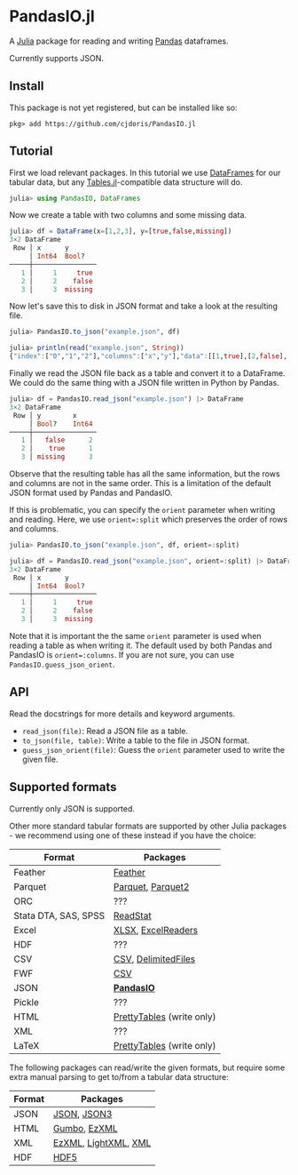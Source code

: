 # PandasIO.jl

A
[Julia](https://julialang.org/)
package for reading and writing
[Pandas](https://pandas.pydata.org/)
dataframes.

Currently supports JSON.

## Install

This package is not yet registered, but can be installed like so:

```
pkg> add https://github.com/cjdoris/PandasIO.jl
```

## Tutorial

First we load relevant packages. In this tutorial we use
[DataFrames](https://dataframes.juliadata.org/stable/)
for our tabular data, but any
[Tables.jl](https://tables.juliadata.org/stable/)-compatible
data structure will do.

```julia
julia> using PandasIO, DataFrames
```

Now we create a table with two columns and some missing data.

```julia
julia> df = DataFrame(x=[1,2,3], y=[true,false,missing])
3×2 DataFrame
 Row │ x      y
     │ Int64  Bool?
─────┼────────────────
   1 │     1     true
   2 │     2    false
   3 │     3  missing
```

Now let's save this to disk in JSON format and take a look at the resulting file.

```julia
julia> PandasIO.to_json("example.json", df)

julia> println(read("example.json", String))
{"index":["0","1","2"],"columns":["x","y"],"data":[[1,true],[2,false],[3,null]]}
```

Finally we read the JSON file back as a table and convert it to a DataFrame. We could do the
same thing with a JSON file written in Python by Pandas.

```julia
julia> df = PandasIO.read_json("example.json") |> DataFrame
3×2 DataFrame
 Row │ y        x
     │ Bool?    Int64
─────┼────────────────
   1 │   false      2
   2 │    true      1
   3 │ missing      3
```

Observe that the resulting table has all the same information, but the rows and columns are
not in the same order. This is a limitation of the default JSON format used by Pandas and
PandasIO.

If this is problematic, you can specify the `orient` parameter when writing and reading.
Here, we use `orient=:split` which preserves the order of rows and columns.

```julia
julia> PandasIO.to_json("example.json", df, orient=:split)

julia> df = PandasIO.read_json("example.json", orient=:split) |> DataFrame
3×2 DataFrame
 Row │ x      y
     │ Int64  Bool?
─────┼────────────────
   1 │     1     true
   2 │     2    false
   3 │     3  missing
```

Note that it is important the the same `orient` parameter is used when reading a table as
when writing it. The default used by both Pandas and PandasIO is `orient=:columns`. If you
are not sure, you can use `PandasIO.guess_json_orient`.

## API

Read the docstrings for more details and keyword arguments.
- `read_json(file)`: Read a JSON file as a table.
- `to_json(file, table)`: Write a table to the file in JSON format.
- `guess_json_orient(file)`: Guess the `orient` parameter used to write the given file.

## Supported formats

Currently only JSON is supported.

Other more standard tabular formats are supported by other Julia packages - we recommend
using one of these instead if you have the choice:

| Format | Packages |
| ------ | -------- |
| Feather | [Feather](https://feather.juliadata.org/stable/) |
| Parquet | [Parquet](https://github.com/JuliaIO/Parquet.jl), [Parquet2](https://expandingman.gitlab.io/Parquet2.jl/) |
| ORC | ??? |
| Stata DTA, SAS, SPSS | [ReadStat](https://github.com/queryverse/ReadStat.jl) |
| Excel | [XLSX](https://felipenoris.github.io/XLSX.jl/stable/), [ExcelReaders](https://github.com/queryverse/ExcelReaders.jl) |
| HDF | ??? |
| CSV | [CSV](https://csv.juliadata.org/stable/), [DelimitedFiles](https://docs.julialang.org/en/v1/stdlib/DelimitedFiles/) |
| FWF | [CSV](https://csv.juliadata.org/stable/examples.html#ignorerepeated_example) |
| JSON | [**PandasIO**](https://github.com/cjdoris/PandasIO.jl) |
| Pickle | ??? |
| HTML | [PrettyTables](https://ronisbr.github.io/PrettyTables.jl/stable/man/html_backend/) (write only) |
| XML | ??? |
| LaTeX | [PrettyTables](https://ronisbr.github.io/PrettyTables.jl/stable/man/latex_backend/) (write only) |

The following packages can read/write the given formats, but require some extra manual
parsing to get to/from a tabular data structure:

| Format | Packages |
| ------ | -------- |
| JSON | [JSON](https://github.com/JuliaIO/JSON.jl), [JSON3](https://quinnj.github.io/JSON3.jl/stable/) |
| HTML | [Gumbo](https://github.com/JuliaWeb/Gumbo.jl), [EzXML](https://juliaio.github.io/EzXML.jl/stable/) |
| XML | [EzXML](https://juliaio.github.io/EzXML.jl/stable/), [LightXML](https://github.com/JuliaIO/LightXML.jl), [XML](https://github.com/JuliaComputing/XML.jl) |
| HDF | [HDF5](https://juliaio.github.io/HDF5.jl/stable/) |
